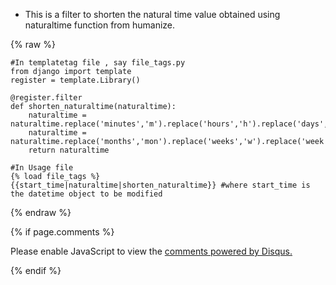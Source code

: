 
- This is a filter to shorten the natural time value obtained using naturaltime function from humanize.


{% raw %}
~~~~
#In templatetag file , say file_tags.py
from django import template
register = template.Library()

@register.filter
def shorten_naturaltime(naturaltime):
    naturaltime = naturaltime.replace('minutes','m').replace('hours','h').replace('days','d')
    naturaltime = naturaltime.replace('months','mon').replace('weeks','w').replace('week','w')
    return naturaltime

#In Usage file
{% load file_tags %} 
{{start_time|naturaltime|shorten_naturaltime}} #where start_time is the datetime object to be modified
~~~~
{% endraw %}



{% if page.comments %}
<div id="disqus_thread"></div>
<script>

/**
*  RECOMMENDED CONFIGURATION VARIABLES: EDIT AND UNCOMMENT THE SECTION BELOW TO INSERT DYNAMIC VALUES FROM YOUR PLATFORM OR CMS.
*  LEARN WHY DEFINING THESE VARIABLES IS IMPORTANT: https://disqus.com/admin/universalcode/#configuration-variables*/
/*
var disqus_config = function () {
this.page.url = abhiramr.github.io/2018-06-26-Django-Filter-To-Shorten-Naturaltime;  // Replace PAGE_URL with your page's canonical URL variable
this.page.identifier = 2018-06-26-Django-Filter-To-Shorten-Naturaltime; // Replace PAGE_IDENTIFIER with your page's unique identifier variable
};
*/
(function() { // DON'T EDIT BELOW THIS LINE
var d = document, s = d.createElement('script');
s.src = 'https://abhiramr.disqus.com/embed.js';
s.setAttribute('data-timestamp', +new Date());
(d.head || d.body).appendChild(s);
})();
</script>
<noscript>Please enable JavaScript to view the <a href="https://disqus.com/?ref_noscript">comments powered by Disqus.</a></noscript>
                            
{% endif %}